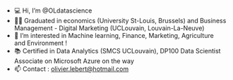 - 💻 Hi, I’m @OLdatascience
- 👨‍🎓 Graduated in economics (University St-Louis, Brussels) and Business Management - Digital Marketing (UCLouvain, Louvain-La-Neuve)
- 🌱 I’m interested in Machine learning, Finance, Marketing, Agriculture and Environment !
- 📚 Certified in Data Analytics (SMCS UCLouvain), DP100 Data Scientist Associate on Microsoft Azure on the way
- 📫 Contact : olivier.lebert@hotmail.com

